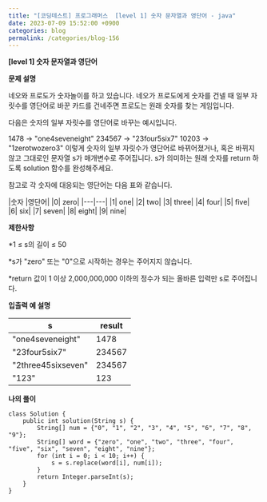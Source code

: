 ```yaml
---
title: "[코딩테스트] 프로그래머스  [level 1] 숫자 문자열과 영단어 - java"
date: 2023-07-09 15:52:00 +0900
categories: blog
permalink: /categories/blog-156
---
```



**[level 1] 숫자 문자열과 영단어**



**문제 설명**

네오와 프로도가 숫자놀이를 하고 있습니다. 네오가 프로도에게 숫자를 건넬 때 일부 자릿수를 영단어로 바꾼 카드를 건네주면 프로도는 원래 숫자를 찾는 게임입니다.

다음은 숫자의 일부 자릿수를 영단어로 바꾸는 예시입니다.

1478 → "one4seveneight"
234567 → "23four5six7"
10203 → "1zerotwozero3"
이렇게 숫자의 일부 자릿수가 영단어로 바뀌어졌거나, 혹은 바뀌지 않고 그대로인 문자열 s가 매개변수로 주어집니다. s가 의미하는 원래 숫자를 return 하도록 solution 함수를 완성해주세요.

참고로 각 숫자에 대응되는 영단어는 다음 표와 같습니다.

|숫자	|영단어|
|0|	zero|
|---|---|
|1|	one|
|2|	two|
|3|	three|
|4|	four|
|5|	five|
|6|	six|
|7|	seven|
|8|	eight|
|9|	nine|


**제한사항**

*1 ≤ s의 길이 ≤ 50

*s가 "zero" 또는 "0"으로 시작하는 경우는 주어지지 않습니다.

*return 값이 1 이상 2,000,000,000 이하의 정수가 되는 올바른 입력만 s로 주어집니다.







**입출력 예 설명**

|s|	result|
|---|---|
|"one4seveneight"	|1478|
|"23four5six7"	|234567|
|"2three45sixseven"|	234567|
|"123"	|123|

**나의 풀이**

```
class Solution {
    public int solution(String s) {
        String[] num = {"0", "1", "2", "3", "4", "5", "6", "7", "8", "9"};
        String[] word = {"zero", "one", "two", "three", "four", "five", "six", "seven", "eight", "nine"};
        for (int i = 0; i < 10; i++) {
            s = s.replace(word[i], num[i]);
        }
        return Integer.parseInt(s);
    }
}
```


